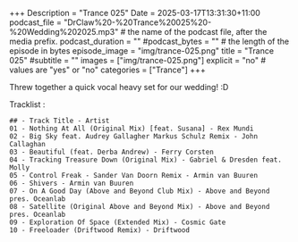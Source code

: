 +++
Description = "Trance 025"
Date = 2025-03-17T13:31:30+11:00
podcast_file = "DrClaw%20-%20Trance%20025%20-%20Wedding%202025.mp3" # the name of the podcast file, after the media prefix.
podcast_duration = ""
#podcast_bytes = "" # the length of the episode in bytes
episode_image = "img/trance-025.png"
title = "Trance 025"
#subtitle = ""
images = ["img/trance-025.png"]
explicit = "no" # values are "yes" or "no"
categories = ["Trance"]
+++

Threw together a quick vocal heavy set for our wedding! :D

Tracklist :

```
## - Track Title - Artist
01 - Nothing At All (Original Mix) [feat. Susana] - Rex Mundi
02 - Big Sky feat. Audrey Gallagher Markus Schulz Remix - John Callaghan
03 - Beautiful (feat. Derba Andrew) - Ferry Corsten
04 - Tracking Treasure Down (Original Mix) - Gabriel & Dresden feat. Molly
05 - Control Freak - Sander Van Doorn Remix - Armin van Buuren
06 - Shivers - Armin van Buuren
07 - On A Good Day (Above and Beyond Club Mix) - Above and Beyond pres. Oceanlab
08 - Satellite (Original Above and Beyond Mix) - Above and Beyond pres. Oceanlab
09 - Exploration Of Space (Extended Mix) - Cosmic Gate
10 - Freeloader (Driftwood Remix) - Driftwood
```
